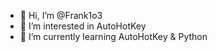 - 👋 Hi, I’m @Frank1o3
- 👀 I’m interested in AutoHotKey
- 🌱 I’m currently learning AutoHotKey & Python
